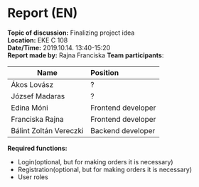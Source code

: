 # Report (EN)

**Topic of discussion:** Finalizing project idea  
**Location:** EKE C 108  
**Date/Time:** 2019.10.14. 13:40-15:20  
**Report made by:** Rajna Franciska
**Team participants**:  

| Name                   | Position           |
| ---------------------- | :----------------- |
| Ákos Lovász            | ?                  |
| József Madaras         | ?                  |
| Edina Móni             | Frontend developer |
| Franciska Rajna        | Frontend developer |
| Bálint Zoltán Vereczki | Backend developer  |

**Required functions:**  

* Login(optional, but for making orders it is necessary)
* Registration(optional, but for making orders it is necessary)
* User roles
